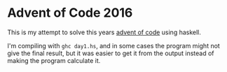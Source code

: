 # Advent of Code 2016

This is my attempt to solve this years [advent of code](http://adventofcode.com/2016)
using haskell.

I'm compiling with `ghc day1.hs`, and in some cases the program might not give
the final result, but it was easier to get it from the output instead of making
the program calculate it.


